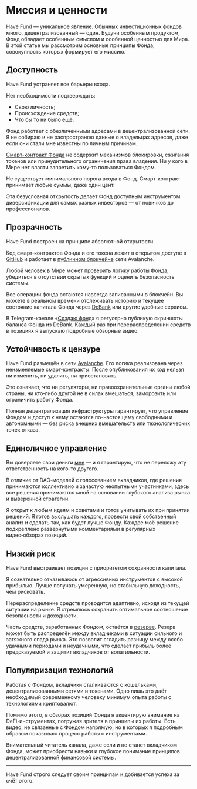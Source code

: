 # Миссия и ценности

Have Fund — уникальное явление. Обычных инвестиционных фондов много, децентрализованный — один.
Будучи особенным продуктом, Фонд обладает особенным смыслом и особенной ценностью для Мира.
В этой статье мы рассмотрим основные принципы Фонда, совокупность которых формирует его миссию.

## Доступность

Have Fund устраняет все барьеры входа.

Нет необходимости подтверждать:

* Свою личность;
* Происхождение средств;
* Что бы то ни было ещё.

Фонд работает с обезличенными адресами в децентрализованной сети.
Я не собираю и не распространяю данные о владельцах адресов,
даже если они стали мне известны по личным причинам.

[Смарт-контракт Фонда](/ru/code/have-fund) не содержит механизмов блокировки,
сжигания токенов или принудительного ограничения права владения.
Ни у кого в Мире нет власти запретить кому-то пользоваться Фондом.

Не существует минимального порога входа в Фонд.
Смарт-контракт принимает любые суммы, даже один цент.

Эта безусловная открытость делает Фонд доступным инструментом диверсификации
для самых разных инвесторов — от новичков до профессионалов.

## Прозрачность

Have Fund построен на принципе абсолютной открытости.

Код смарт‑контрактов Фонда и его токена лежит в открытом доступе
в [GitHub](https://github.com/nelkor/have-fund/tree/main/src) и работает
в [публичном блокчейне](https://snowtrace.io/address/0xe83EBE2b62f2FA384Ee842EE7147A8Cb9CBB2F53)
сети Avalanche.

Любой человек в Мире может проверить логику работы Фонда,
убедиться в отсутствии скрытых функций и оценить безопасность системы.

Все операции фонда остаются навсегда записанными в блокчейн. Вы можете
в реальном времени отслеживать историю и текущее состояние капитала Фонда
через [DeBank](https://debank.com/profile/0xaaAaeC452BD175Be98E71745AB2686dFb5777777)
или другие удобные сервисы.

В Telegram-канале «[Создаю фонд](https://t.me/creating_fund)» я регулярно публикую
скриншоты баланса Фонда из DeBank. Каждый раз при перераспределении средств
в позициях я выпускаю подробные обзорные видео.

## Устойчивость к цензуре

Have Fund размещён в сети [Avalanche](https://avax.network).
Его логика реализована через неизменяемые смарт‑контракты.
После опубликования их код нельзя ни изменить, ни удалить, ни приостановить.

Это означает, что ни регуляторы, ни правоохранительные органы любой страны,
ни кто‑либо другой не в силах вмешаться, заморозить или ограничить работу Фонда.

Полная децентрализация инфраструктуры гарантирует, что управление Фондом
и доступ к нему остаются по-настоящему свободными и автономными
— без риска внешних вмешательств или технологических точек отказа.

## Единоличное управление

Вы доверяете свои деньги [мне](https://t.me/nelkor) — и я гарантирую,
что не переложу эту ответственность на кого-то другого.

В отличие от DAO‑моделей с голосованием вкладчиков,
где решения принимаются коллективно и зачастую неопытными участниками,
здесь все решения принимаются мной на основании глубокого анализа рынка и выверенной стратегии.

Я открыт к любым идеям и советами и готов учитывать их при принятии решений.
Я готов выслушать каждого, провести свой собственный анализ и сделать так, как будет лучше Фонду.
Каждое моё решение подкреплено развернутыми комментариями в регулярных видео‑обзорах позиций.

## Низкий риск

Have Fund выстраивает позиции с приоритетом сохранности капитала.

Я сознательно отказываюсь от агрессивных инструментов с высокой прибылью.
Лучше получать умеренную, но стабильную доходность, чем рисковать.

Перераспределение средств проводится адаптивно, исходя из текущей ситуации на рынке.
Я стремлюсь сохранить оптимальное соотношение безопасности и доходности.

Часть средств, заработанных Фондом, остаётся в [резерве](/ru/management/reserve).
Резерв может быть распределён между вкладчиками в ситуации сильного и затяжного спада рынка.
Это позволит сгладить разницу между особо удачными периодами и неудачными,
что сделает прибыль более предсказуемой и защитит вкладчиков от волатильности.

## Популяризация технологий

Работая с Фондом, вкладчики сталкиваются с кошельками, децентрализованными сетями и токенами.
Одно лишь это даёт необходимый современному человеку минимум опыта работы с технологиями криптовалют.

Помимо этого, в обзорах позиций Фонда я акцентирую внимание на DeFi-инструментах,
погружая зрителя в принципы их работы. Есть видео, не связанные с Фондом напрямую,
но в которых я подробным образом показываю процесс работы с инструментами.

Внимательный читатель канала, даже если и не станет вкладчиком Фонда,
может приобрести навыки и глубокое понимание принципов децентрализованной финансовой системы.

---

Have Fund строго следует своим принципам и добивается успеха за счёт этого.
